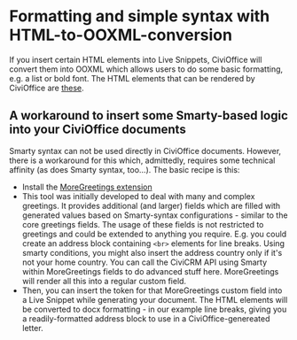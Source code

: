 # Formatting and simple syntax with HTML-to-OOXML-conversion

If you insert certain HTML elements into Live Snippets, CiviOffice will convert them into OOXML which allows users to do some basic formatting, e.g. a list or bold font. The HTML elements that can be rendered by CiviOffice are [these](https://github.com/PHPOffice/PHPWord/blob/be0190cd5d8f95b4be08d5853b107aa4e352759a/src/PhpWord/Shared/Html.php#L166-L198).

## A workaround to insert some Smarty-based logic into your CiviOffice documents

Smarty syntax can not be used directly in CiviOffice documents. However, there is a workaround for this which, admittedly, requires some technical affinity (as does Smarty syntax, too...). The basic recipe is this:
+ Install the [MoreGreetings extension](https://github.com/systopia/de.systopia.moregreetings)
+ This tool was initially developed to deal with many and complex greetings. It provides additional (and larger) fields which are filled with generated values based on Smarty-syntax configurations - similar to the core greetings fields. The usage of these fields is not restricted to greetings and could be extended to anything you require. E.g. you could create an address block containing ```<br>``` elements for line breaks. Using smarty conditions, you might also insert the address country only if it's not your home country. You can call the CiviCRM API using Smarty within MoreGreetings fields to do advanced stuff here. MoreGreetings will render all this into a regular custom field.
+ Then, you can insert the token for that MoreGreetings custom field into a Live Snippet while generating your document. The HTML elements will be converted to docx formatting - in our example line breaks, giving you a readily-formatted address block to use in a CiviOffice-genereated letter.  
